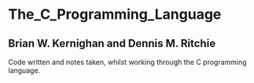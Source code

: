# The_C_Programming_Language
## Brian W. Kernighan and Dennis M. Ritchie
Code written and notes taken, whilst working through the C programming language.
